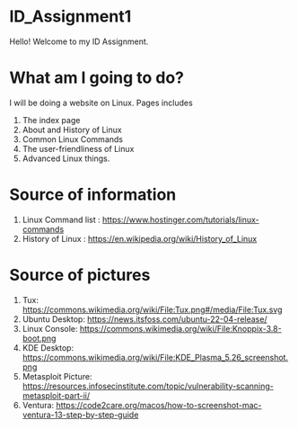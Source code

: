 # ID_Assignment1
Hello! Welcome to my ID Assignment.
# What am I going to do?
I will be doing a website on Linux. Pages includes 
1. The index page
2. About and History of Linux
3. Common Linux Commands
4. The user-friendliness of Linux
5. Advanced Linux things.

# Source of information
1. Linux Command list : https://www.hostinger.com/tutorials/linux-commands
2. History of Linux : https://en.wikipedia.org/wiki/History_of_Linux

# Source of pictures
1. Tux: https://commons.wikimedia.org/wiki/File:Tux.png#/media/File:Tux.svg
2. Ubuntu Desktop: https://news.itsfoss.com/ubuntu-22-04-release/
3. Linux Console: https://commons.wikimedia.org/wiki/File:Knoppix-3.8-boot.png
4. KDE Desktop: https://commons.wikimedia.org/wiki/File:KDE_Plasma_5.26_screenshot.png
5. Metasploit Picture: https://resources.infosecinstitute.com/topic/vulnerability-scanning-metasploit-part-ii/
6. Ventura: https://code2care.org/macos/how-to-screenshot-mac-ventura-13-step-by-step-guide